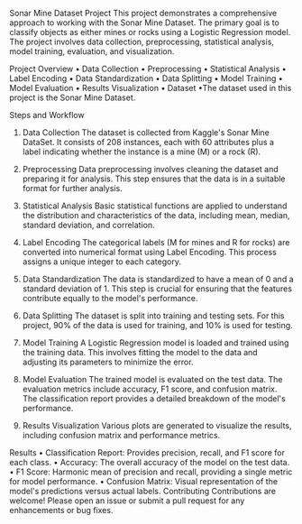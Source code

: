 Sonar Mine Dataset Project
This project demonstrates a comprehensive approach to working with the Sonar Mine Dataset. The primary goal is to classify objects as either mines or rocks using a Logistic Regression model. The project involves data collection, preprocessing, statistical analysis, model training, evaluation, and visualization.

Project Overview
• Data Collection
• Preprocessing
• Statistical Analysis
• Label Encoding
• Data Standardization
• Data Splitting
• Model Training
• Model Evaluation
• Results Visualization
• Dataset
•The dataset used in this project is the Sonar Mine Dataset.

Steps and Workflow
1. Data Collection
The dataset is collected from Kaggle's Sonar Mine DataSet. It consists of 208 instances, each with 60 attributes plus a label indicating whether the instance is a mine (M) or a rock (R).

2. Preprocessing
Data preprocessing involves cleaning the dataset and preparing it for analysis. This step ensures that the data is in a suitable format for further analysis.

3. Statistical Analysis
Basic statistical functions are applied to understand the distribution and characteristics of the data, including mean, median, standard deviation, and correlation.

4. Label Encoding
The categorical labels (M for mines and R for rocks) are converted into numerical format using Label Encoding. This process assigns a unique integer to each category.

5. Data Standardization
The data is standardized to have a mean of 0 and a standard deviation of 1. This step is crucial for ensuring that the features contribute equally to the model's performance.

6. Data Splitting
The dataset is split into training and testing sets. For this project, 90% of the data is used for training, and 10% is used for testing.

7. Model Training
A Logistic Regression model is loaded and trained using the training data. This involves fitting the model to the data and adjusting its parameters to minimize the error.

8. Model Evaluation
The trained model is evaluated on the test data. The evaluation metrics include accuracy, F1 score, and confusion matrix. The classification report provides a detailed breakdown of the model's performance.

9. Results Visualization
Various plots are generated to visualize the results, including confusion matrix and performance metrics.

Results
• Classification Report: Provides precision, recall, and F1 score for each class.
• Accuracy: The overall accuracy of the model on the test data.
• F1 Score: Harmonic mean of precision and recall, providing a single metric for model performance.
• Confusion Matrix: Visual representation of the model's predictions versus actual labels.
Contributing
Contributions are welcome! Please open an issue or submit a pull request for any enhancements or bug fixes.

